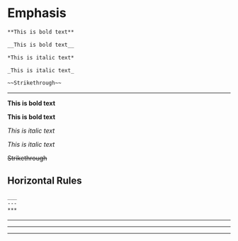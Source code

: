 # Emphasis

```markdown
**This is bold text**

__This is bold text__

*This is italic text*

_This is italic text_

~~Strikethrough~~
```

---

**This is bold text**

__This is bold text__

*This is italic text*

_This is italic text_

~~Strikethrough~~


## Horizontal Rules
```markdown
___
---
***
```
___
---
***
